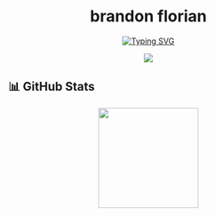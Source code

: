 <div align="center">
  <div align="center">
     <h1>brandon florian</h1>
  </div>

  
  [![Typing SVG](https://readme-typing-svg.herokuapp.com?font=Fira+Code&pause=1000&color=00FF00&center=true&vCenter=true&width=435&lines=Full+Stack+Developer;AI+=+<3;DeFi+🧧🤑💰)](https://git.io/typing-svg)
  
  <div align="center">
    <img src="https://skillicons.dev/icons?i=nextjs,react,typescript,javascript,rust,nodejs,python,solidity&perline=8" />
  </div>
</div>


## 📊 GitHub Stats

<div align="center">
  <img height="180em" src="https://github-readme-stats.vercel.app/api?username=brandon-florian&show_icons=true&theme=dark&include_all_commits=true&count_private=true"/>
</div>
